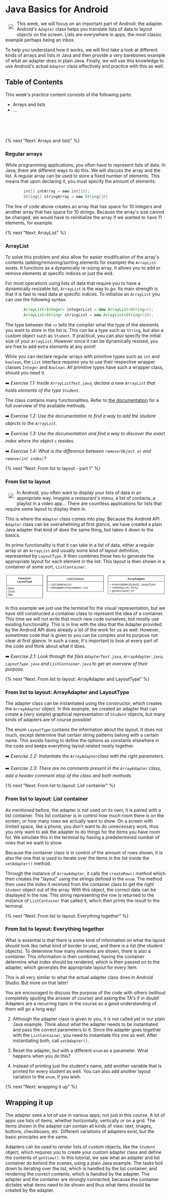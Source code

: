 # Java Basics for Android
 <img align="left" src="https://raw.githubusercontent.com/Vluuks/AndroidPractice/labified/Week3/Images/robotje-array-small.png" style="padding: 10px"> This week, we will focus on an important part of Android: the adapter. Android's `Adapter` class helps you translate lists of data to layout objects on the screen. Lists are everywhere in apps, the most classic example perhaps being an inbox.

To help you understand how it works, we will first take a look at different kinds of arrays and lists in Java and then provide a very barebones example of what an adapter does in plain Java. Finally, we will use this knowledge to use Android's actual `Adapter` class effectively and practice with this as well.

## Table of Contents
This week's practice content consists of the following parts:

 - Arrays and lists
 - ...
<br>
<br>
<br>

{% next "Next: Arrays and lists" %}
### Regular arrays
While programming applications, you often have to represent lists of data. In Java, there are different ways to do this. We will discuss the array and the list. A regular array can be used to store a fixed number of elements. This means that upon declaring it, you must specify the amount of elements:

```java
        int[] intArray = new int[10];
        String[] stringArray = new String[10]
```

The line of code above creates an array that has space for 10 integers and another array that has space for 10 strings. Because the array's size cannot be changed, we would have to reinitialize the array if we wanted to have 11 elements, for example. 


{% next "Next: ArrayList" %}
### ArrayList
To solve this problem and also allow for easier modification of the array's contents (adding/removing/sorting elements for example) the `ArrayList` exists. It functions as a dynamically re-sizing array. It allows you to add or remove elements at specific indices or just the end. 

For most operations using lists of data that require you to have a dynamically resizable list, `ArrayList` is the way to go. Its main strength is that it is fast to read data at specific indices. To initialize an `ArrayList` you can use the following syntax:

```java
        ArrayList<Integer> integerList = new ArrayList<String>();
        ArrayList<String> stringList = new ArrayList<String>(20);
```

The type between the `<>` tells the compiler what the type of the elements you want to store in the list is. This can be a type such as `String`, but also a custom object such as `Student`. If practical, you can also specify the initial size of your `ArrayList`. However since it can be dynamically resized, you are free to add extra elements at any point!

While you can declare regular arrays with primitive types such as `int` and `boolean`, the `List` interface requires you to use their respective wrapper classes `Integer` and `Boolean`. All primitive types have such a wrapper class, should you need it.

➡️ *Exercise 1.1:* *Inside `ArrayListTest.java`, declare a new `ArrayList` that holds elements of the type `Student`.*

The class contains many functionalities. Refer to [the documentation](https://developer.android.com/reference/java/util/ArrayList) for a full overview of the available methods. 

➡️ *Exercise 1.2:* *Use the documentation to find a way to add the student objects to the `ArrayList`.*

➡️ *Exercise 1.3:* *Use the documentation and find a way to discover the exact index where the object `c` resides.*

➡️ *Exercise 1.4:* *What is the difference between `remove(Object o)` and `remove(int index)`?* 

{% next "Next: From list to layout - part 1" %}
### From list to layout
 <img align="left" src="https://raw.githubusercontent.com/Vluuks/AndroidPractice/labified/Week3/Images/robotje.png" style="padding: 10px"> In Android, you often want to display your lists of data in an appropriate way. Imagine a restaurant's menu, a list of contacts, a playlist in a video app... There are countless applications for lists that require some layout to display them in. 

This is where the `Adapter` class comes into play. Because the Android API `Adapter` class can be overwhelming at first glance, we have created a plain Java adapter that kind of does the same thing, but takes it down to the basics. 

Its prime functionality is that it can take in a list of data, either a regular array or an `ArrayList` and usually some kind of layout definition, represented by `LayoutType`. It then combines these two to generate the appropriate layout for each element in the list. This layout is then shown in a container of some sort, `ListContainer`. 

![](adapter-example.png)

In this example we just use the terminal for the visual representation, but we have still constructed a container class to represent the idea of a container. This time we will not write that much new code ourselves, but mostly use existing functionality. This is in line with the idea that the Adapter provided by the Android API does already a lot of the work for us as well. However, sometimes code that is given to you can be complex and its purpose not clear at first glance. In such a case, it's important to look at every part of the code and think about what it does.

➡️ *Exercise 2.1:* *Look through the files `AdapterTest.java`, `ArrayAdapter.java`, `LayoutType.java` and `ListContainer.java` to get an overview of their purpose.*

{% next "Next: From list to layout: ArrayAdapter and LayoutType" %}
### From list to layout: ArrayAdapter and LayoutType
The adapter class can be instantiated using the constructor, which creates the `ArrayAdapter` object. In this example, we created an adapter that can create a (very simple) graphical representation of `Student` objects, but many kinds of adapters are of course possible! 

The enum `LayoutType` contains the information about the layout. It does not much, except determine that certain string patterns belong with a certain name. This avoids having to define the options as constants elsewhere in the code and keeps everything layout related neatly together.

➡️ *Exercise 2.2:* *Instantiate the `ArrayAdapter`class with the right parameters.*

➡️ *Exercise 2.3:* *There are no comments present in the `ArrayAdapter` class, add a header comment atop of the class and both methods.*


{% next "Next: From list to layout: List container" %}
### From list to layout: List container
As mentioned before, the adapter is not used on its own, it is paired with a list container. This list container is in control how much room there is on the screen, or how many rows we actually want to show. On a screen with limited space, like a phone, you don't want to do unnecessary work, thus you only want to ask the adapter to do things for the items you have room for. We simulate this in the terminal by having a predetermined number of rows that we want to show. 

Because the container class is in control of the amount of rows shown, it is also the one that is used to iterate over the items in the list inside the `setAdapter()` method. 

Through the instance of `ArrayAdapter`, it calls the `createRow()` method which then creates the "layout" using the strings defined in the `enum`. The method then uses the index it received from the container class to get the right `Student` object out of the array. With this object, the correct data can be displayed in the row. This string representing the row is returned to the instance of `ListContainer` that called it, which then prints the result to the terminal.


{% next "Next: From list to layout: Everything together" %}
### From list to layout: Everything together
What is essential is that there is some kind of information on what the layout should look like (what kind of border to use), and there is a list (the student objects). To determine how many elements are shown, there is also a container. This information is then combined, having the container determine what index should be rendered, which is then passed on to the adapter, which generates the appropriate layout for every item. 

This is all very similar to what the actual adapter class does in Android Studio. But more on that later!

<a name="practice"></a>




You are encouraged to discuss the purpose of the code with others (without completely spoiling the answer of course) and asking the TA's if in doubt! Adapters are a recurring topic in the course so a good understanding of them will go a long way!

2. Although the adapter class is given to you, it is not called yet in our plain Java example. Think about what the adapter needs to be instantiated and pass the correct parameters to it. Since the adapter goes together with the `ListContainer`, you need to instantiate this one as well. After instantiating both, call `setAdapter()`.

3. Reset the adapter, but with a different `enum` as a parameter. What happens when you do this?

4. Instead of printing just the student's name, add another variable that is printed for every student as well. You can also add another layout variation to the `enum`, if you wish.

{% next "Next: wrapping it up" %}
## Wrapping it up
The adapter sees a lot of use in various apps, not just in this course. A lot of apps use lists of items, whether horizontally, vertically or on a grid. The items shown in the adapter can contain all kinds of view: text, images, buttons, checkboxes, etc. Different variations of adapters exist, but the basic principles are the same. 

Adapters can be used to render lists of custom objects, like the `Student` object, which requires you to create your custom adapter class and define the contents of `getView()`. In this tutorial, we saw what an adapter and list container do behind the scenes, using a plain Java example. The tasks boil down to iterating over the list, which is handled by the list container, and rendering the correct contents, which is handled by the adapter. The adapter and the container are strongly connected, because the container dictates what items need to be shown and thus what items should be created by the adapter. 

